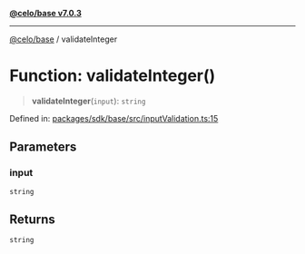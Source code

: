 [**@celo/base v7.0.3**](../README.md)

***

[@celo/base](../README.md) / validateInteger

# Function: validateInteger()

> **validateInteger**(`input`): `string`

Defined in: [packages/sdk/base/src/inputValidation.ts:15](https://github.com/celo-org/developer-tooling/blob/master/packages/sdk/base/src/inputValidation.ts#L15)

## Parameters

### input

`string`

## Returns

`string`
